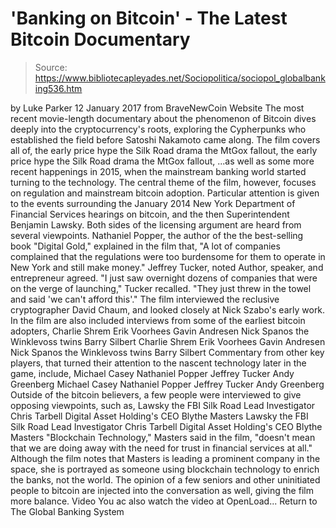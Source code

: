 # 'Banking on Bitcoin' - The Latest Bitcoin Documentary

> Source: https://www.bibliotecapleyades.net/Sociopolitica/sociopol_globalbanking536.htm

by Luke Parker 12 January 2017
from BraveNewCoin Website
The most recent movie-length documentary about the phenomenon of Bitcoin dives deeply into the cryptocurrency's roots, exploring the Cypherpunks who established the field before Satoshi Nakamoto came along. The film covers all of,
the early price hype the Silk Road drama the MtGox fallout,
the early price hype
the Silk Road drama
the MtGox fallout,
...as well as some more recent happenings in 2015, when the mainstream banking world started turning to the technology.
The central theme of the film, however, focuses on regulation and mainstream bitcoin adoption. Particular attention is given to the events surrounding the January 2014 New York Department of Financial Services hearings on bitcoin, and the then Superintendent Benjamin Lawsky.
Both sides of the licensing argument are heard from several viewpoints. Nathaniel Popper, the author of the the best-selling book "Digital Gold," explained in the film that,
"A lot of companies complained that the regulations were too burdensome for them to operate in New York and still make money."
Jeffrey Tucker, noted Author, speaker, and entrepreneur agreed.
"I just saw overnight dozens of companies that were on the verge of launching," Tucker recalled. "They just threw in the towel and said 'we can't afford this'."
The film interviewed the reclusive cryptographer David Chaum, and looked closely at Nick Szabo's early work.
In the film are also included interviews from some of the earliest bitcoin adopters,
Charlie Shrem Erik Voorhees Gavin Andresen Nick Spanos the Winklevoss twins Barry Silbert
Charlie Shrem
Erik Voorhees
Gavin Andresen
Nick Spanos
the Winklevoss twins
Barry Silbert
Commentary from other key players, that turned their attention to the nascent technology later in the game, include,
Michael Casey Nathaniel Popper Jeffrey Tucker Andy Greenberg
Michael Casey
Nathaniel Popper
Jeffrey Tucker
Andy Greenberg
Outside of the bitcoin believers, a few people were interviewed to give opposing viewpoints, such as,
Lawsky the FBI Silk Road Lead Investigator Chris Tarbell Digital Asset Holding's CEO Blythe Masters
Lawsky
the FBI Silk Road Lead Investigator Chris Tarbell
Digital Asset Holding's CEO Blythe Masters
"Blockchain Technology," Masters said in the film,
"doesn't mean that we are doing away with the need for trust in financial services at all."
Although the film notes that Masters is leading a prominent company in the space, she is portrayed as someone using blockchain technology to enrich the banks, not the world. The opinion of a few seniors and other uninitiated people to bitcoin are injected into the conversation as well, giving the film more balance.
Video
You ac also watch the video at OpenLoad...
Return to The Global Banking System
